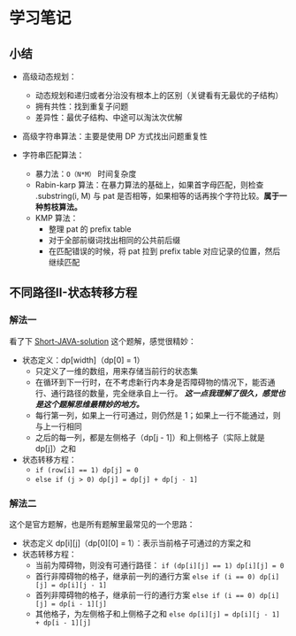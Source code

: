 # 学习笔记

## 小结

- 高级动态规划：
    - 动态规划和递归或者分治没有根本上的区别（关键看有无最优的子结构）
    - 拥有共性：找到重复子问题
    - 差异性：最优子结构、中途可以淘汰次优解

- 高级字符串算法：主要是使用 DP 方式找出问题重复性
- 字符串匹配算法：
    - 暴力法：`O（N*M）` 时间复杂度
    - Rabin-karp 算法：在暴力算法的基础上，如果首字母匹配，则检查 .substring(i, M) 与 pat 是否相等，如果相等的话再挨个字符比较。**属于一种剪枝算法。**
    - KMP 算法：
        - 整理 pat 的 prefix table
        - 对于全部前缀词找出相同的公共前后缀
        - 在匹配错误的时候，将 pat 拉到 prefix table 对应记录的位置，然后继续匹配

## 不同路径II-状态转移方程

### 解法一

看了下 [Short-JAVA-solution](https://leetcode.com/problems/unique-paths-ii/discuss/23250/Short-JAVA-solution) 这个题解，感觉很精妙：

- 状态定义：dp[width]（dp[0] = 1）
    - 只定义了一维的数组，用来存储当前行的状态集
    - 在循环到下一行时，在不考虑新行内本身是否障碍物的情况下，能否通行、通行路径的数量，完全继承自上一行。 ***这一点我理解了很久，感觉也是这个题解思维最精妙的地方。***
    - 每行第一列，如果上一行可通过，则仍然是 1；如果上一行不能通过，则与上一行相同
    - 之后的每一列，都是左侧格子（dp[j - 1]）和上侧格子（实际上就是 dp[j]）之和
- 状态转移方程：
    - `if (row[i] == 1) dp[j] = 0`
    - `else if (j > 0) dp[j] = dp[j] + dp[j - 1]`

### 解法二

这个是官方题解，也是所有题解里最常见的一个思路：

- 状态定义 dp[i][j]（dp[0][0] = 1）：表示当前格子可通过的方案之和
- 状态转移方程：
    - 当前为障碍物，则没有可通行路径： `if (dp[i][j] == 1) dp[i][j] = 0`
    - 首行非障碍物的格子，继承前一列的通行方案 `else if (i == 0) dp[i][j] = dp[i][j - 1]`
    - 首列非障碍物的格子，继承前一行的通行方案 `else if (i == 0) dp[i][j] = dp[i - 1][j]`
    - 其他格子，为左侧格子和上侧格子之和 `else dp[i][j] = dp[i][j - 1] + dp[i - 1][j]`

